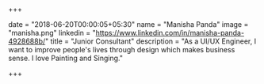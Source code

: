 +++

date = "2018-06-20T00:00:05+05:30"
name = "Manisha Panda"
image = "manisha.png"
linkedin = "https://www.linkedin.com/in/manisha-panda-4928688b/"
title = "Junior Consultant"
description = "As a UI/UX Engineer, I want to improve people's lives through design which makes business sense. I love Painting and Singing."

+++